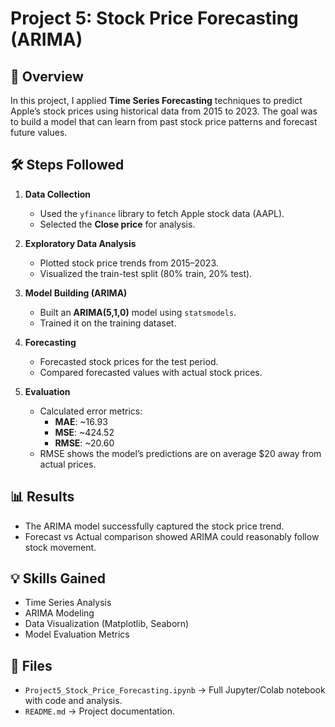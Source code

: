 # Project 5: Stock Price Forecasting (ARIMA)

## 📌 Overview
In this project, I applied **Time Series Forecasting** techniques to predict Apple’s stock prices using historical data from 2015 to 2023. The goal was to build a model that can learn from past stock price patterns and forecast future values.

## 🛠️ Steps Followed
1. **Data Collection**  
   - Used the `yfinance` library to fetch Apple stock data (AAPL).  
   - Selected the **Close price** for analysis.  

2. **Exploratory Data Analysis**  
   - Plotted stock price trends from 2015–2023.  
   - Visualized the train-test split (80% train, 20% test).  

3. **Model Building (ARIMA)**  
   - Built an **ARIMA(5,1,0)** model using `statsmodels`.  
   - Trained it on the training dataset.  

4. **Forecasting**  
   - Forecasted stock prices for the test period.  
   - Compared forecasted values with actual stock prices.  

5. **Evaluation**  
   - Calculated error metrics:  
     - **MAE**: ~16.93  
     - **MSE**: ~424.52  
     - **RMSE**: ~20.60  
   - RMSE shows the model’s predictions are on average $20 away from actual prices.

## 📊 Results
- The ARIMA model successfully captured the stock price trend.  
- Forecast vs Actual comparison showed ARIMA could reasonably follow stock movement.  

## 💡 Skills Gained
- Time Series Analysis  
- ARIMA Modeling  
- Data Visualization (Matplotlib, Seaborn)  
- Model Evaluation Metrics  

## 📁 Files
- `Project5_Stock_Price_Forecasting.ipynb` → Full Jupyter/Colab notebook with code and analysis.  
- `README.md` → Project documentation.  

